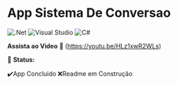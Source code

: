 # App Sistema De Conversao

![.Net](https://img.shields.io/badge/.NET-5C2D91?style=for-the-badge&logo=.net&logoColor=white) ![Visual Studio](https://img.shields.io/badge/Visual%20Studio-5C2D91.svg?style=for-the-badge&logo=visual-studio&logoColor=white) ![C#](https://img.shields.io/badge/c%23-%23239120.svg?style=for-the-badge&logo=csharp&logoColor=white)

**Assista ao Video**
:movie_camera: (https://youtu.be/HLz1xwR2WLs)

🚀 **Status:**

✔️App Concluido
❌Readme em Construção
